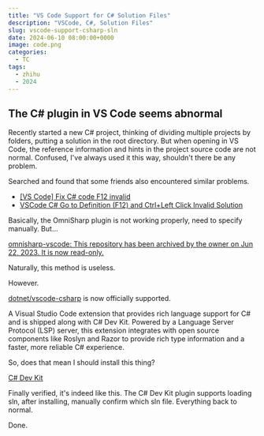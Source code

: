 ```yaml
---
title: "VS Code Support for C# Solution Files"
description: "VSCode, C#, Solution Files"
slug: vscode-support-csharp-sln
date: 2024-06-10 08:00:00+0000
image: code.png
categories:
  - TC
tags:
  - zhihu
  - 2024
---
```


## The C# plugin in VS Code seems abnormal

Recently started a new C# project, thinking of dividing multiple projects by folders, putting a solution in the root directory. But when opening in VS Code, the reference information and hints in the project source code are not normal. Confused, I've always used it this way, shouldn't there be any problem.

Searched and found that some friends also encountered similar problems.

- [[VS Code] Fix C# code F12 invalid](https://www.cnblogs.com/WikiChen/p/17061707.html)
- [VSCode C# Go to Definition (F12) and Ctrl+Left Click Invalid Solution](https://blog.csdn.net/s5260203/article/details/120012240)

Basically, the OmniSharp plugin is not working properly, need to specify manually. But...

[omnisharp-vscode: This repository has been archived by the owner on Jun 22, 2023. It is now read-only.](https://github.com/github/omnisharp-vscode)

Naturally, this method is useless.

However.

[dotnet/vscode-csharp](https://github.com/dotnet/vscode-csharp) is now officially supported.

A Visual Studio Code extension that provides rich language support for C# and is shipped along with C# Dev Kit. Powered by a Language Server Protocol (LSP) server, this extension integrates with open source components like Roslyn and Razor to provide rich type information and a faster, more reliable C# experience.

So, does that mean I should install this thing?

[C# Dev Kit](https://marketplace.visualstudio.com/items?itemName=ms-dotnettools.csdevkit)

Finally verified, it's indeed like this. The C# Dev Kit plugin supports loading sln, after installing, manually confirm which sln file. Everything back to normal.

Done.

